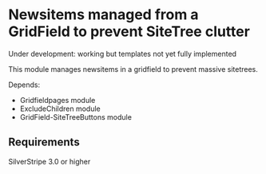 Newsitems managed from a GridField to prevent SiteTree clutter
==============================================================

Under development: working but templates not yet fully implemented

This module manages newsitems in a gridfield to prevent massive sitetrees.

Depends:
- Gridfieldpages module
- ExcludeChildren module
- GridField-SiteTreeButtons module

## Requirements
SilverStripe 3.0 or higher

